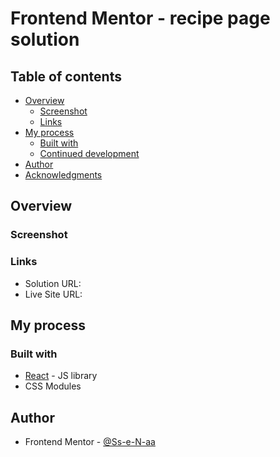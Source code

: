 # Frontend Mentor - recipe page solution

## Table of contents

- [Overview](#overview)
  - [Screenshot](#screenshot)
  - [Links](#links)
- [My process](#my-process)
  - [Built with](#built-with)
  - [Continued development](#continued-development)
- [Author](#author)
- [Acknowledgments](#acknowledgments)

## Overview

### Screenshot

### Links

- Solution URL:
- Live Site URL:

## My process

### Built with

- [React](https://reactjs.org/) - JS library
- CSS Modules

## Author

- Frontend Mentor - [@Ss-e-N-aa](https://www.frontendmentor.io/profile/Ss-e-N-aa)
